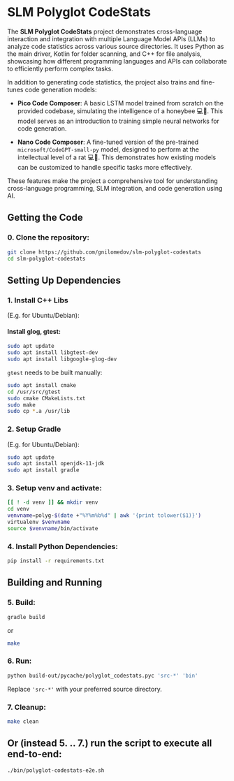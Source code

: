 # SLM Polyglot CodeStats

The **SLM Polyglot CodeStats** project demonstrates cross-language interaction and integration with
multiple Language Model APIs (LLMs) to analyze code statistics across various source directories.
It uses Python as the main driver, Kotlin for folder scanning, and C++ for file analysis,
showcasing how different programming languages and APIs can collaborate to efficiently perform
complex tasks.

In addition to generating code statistics, the project also trains and fine-tunes code generation
models:

- **Pico Code Composer**: A basic LSTM model trained from scratch on the provided codebase,
simulating the intelligence of a honeybee 💻🐝. This model serves as an introduction to training
simple neural networks for code generation.

- **Nano Code Composer**: A fine-tuned version of the pre-trained `microsoft/CodeGPT-small-py`
model, designed to perform at the intellectual level of a rat 💻🐀. This demonstrates how existing
models can be customized to handle specific tasks more effectively.

These features make the project a comprehensive tool for understanding cross-language programming,
SLM integration, and code generation using AI.

## Getting the Code

### 0. Clone the repository:
```bash
git clone https://github.com/gnilomedov/slm-polyglot-codestats
cd slm-polyglot-codestats
```

## Setting Up Dependencies

### 1. **Install C++ Libs**
(E.g. for Ubuntu/Debian):

#### Install glog, gtest:
```bash
sudo apt update
sudo apt install libgtest-dev
sudo apt install libgoogle-glog-dev
```

`gtest` needs to be built manually:

```bash
sudo apt install cmake
cd /usr/src/gtest
sudo cmake CMakeLists.txt
sudo make
sudo cp *.a /usr/lib
```

### 2. **Setup Gradle**
(E.g. for Ubuntu/Debian):
```bash
sudo apt update
sudo apt install openjdk-11-jdk
sudo apt install gradle
```

### 3. **Setup venv and activate**:
```bash
[[ ! -d venv ]] && mkdir venv
cd venv
venvname=polyg-$(date +"%Y%m%b%d" | awk '{print tolower($1)}')
virtualenv $venvname
source $venvname/bin/activate
```

### 4. **Install Python Dependencies**:
```bash
pip install -r requirements.txt
```

## Building and Running

### 5. **Build**:
```bash
gradle build
```
or
```bash
make
```

### 6. **Run**:
```bash
python build-out/pycache/polyglot_codestats.pyc 'src-*' 'bin'
```

Replace `'src-*'` with your preferred source directory.

### 7. **Cleanup**:
```bash
make clean
```

## Or (instead 5. .. 7.) run the script to execute all end-to-end:
```bash
./bin/polyglot-codestats-e2e.sh
```

